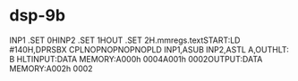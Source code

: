 # dsp-9b
INP1 .SET 0HINP2 .SET 1HOUT .SET 2H.mmregs.textSTART:LD #140H,DPRSBX CPLNOPNOPNOPNOPLD INP1,ASUB INP2,ASTL A,OUTHLT: B HLTINPUT:DATA MEMORY:A000h 0004A001h 0002OUTPUT:DATA MEMORY:A002h 0002

